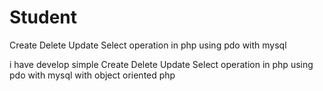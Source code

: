 # Student
Create Delete Update Select operation in php using pdo with mysql

i have develop simple Create Delete Update Select operation in php using pdo with mysql with object oriented php
